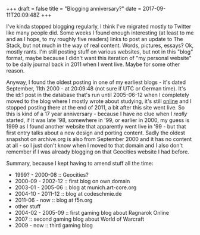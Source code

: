 +++
draft = false
title = "Blogging anniversary?"
date = 2017-09-11T20:09:48Z
+++

I've kinda stopped blogging regularly, I think I've migrated mostly to Twitter
like many people did. Some weeks I found enough interesting (at least to me
and as I hope, to my roughly five readers) links to post an update to The
Stack, but not much in the way of real content. Words, pictures, essays? Ok,
mostly rants.
I'm still posting stuff on various websites, but not in this "blog" format,
maybe because I didn't want this iteration of "my personal website" to be
daily journal back in 2011 when I went live. Maybe for some other reason.

Anyway, I found the oldest posting in one of my earliest blogs - it's dated
September, 11th 2000 - at 20:09:48 (not sure if UTC or German time). It's
the id:1 post in the database that's run until 2005-06-12 when I
completely moved to the blog where I mostly wrote about studying, it's still
[online](http://www.codeschmie.de) and I stopped posting there at the end
of 2011, a bit after this site went live.
So this is kind of a 17 year anniversary - because I have no clue when I
*really* started, if it was late '98, somewhere in '99, or earlier in 2000,
my guess is 1999 as I found another website that apparently went live in '99 -
but that first entry talks about a new design and porting content. Sadly the
oldest snapshot on archive.org is also from September 2000 and it has no
content at all - so I just don't know when I moved to that domain and I also
don't remember if I was already blogging on that Geocities website I had
before.

Summary, because I kept having to amend stuff all the time:

 * 1999? - 2000-08 :: Geocities?
 * 2000-09 - 2002-12 :: first blog on own domain
 * 2003-01 - 2005-06 :: blog at munich.art-core.org
 * 2004-10 - 2011-12 :: blog at codeschmie.de
 * 2011-06 - now :: blog at f5n.org
 * other stuff
  * 2004-02 - 2005-09 :: first gaming blog about Ragnarok Online
  * 2007 :: second gaming blog about World of Warcraft
  * 2009 - now :: third gaming blog

